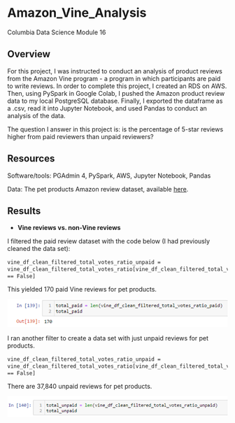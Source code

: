 # Amazon_Vine_Analysis
Columbia Data Science Module 16

## Overview
For this project, I was instructed to conduct an analysis of product reviews from the Amazon Vine program - a program in which participants are paid to write reviews. In order to complete this project, I created an RDS on AWS. Then, using PySpark in Google Colab, I pushed the Amazon product review data to my local PostgreSQL database. Finally, I exported the dataframe as a .csv, read it into Jupyter Notebook, and used Pandas to conduct an analysis of the data. 

The question I answer in this project is: is the percentage of 5-star reviews higher from paid reviewers than unpaid reviewers? 

## Resources
Software/tools: PGAdmin 4, PySpark, AWS, Jupyter Notebook, Pandas

Data: The pet products Amazon review dataset, available [here](https://s3.amazonaws.com/amazon-reviews-pds/tsv/index.txt).

## Results
* **Vine reviews vs. non-Vine reviews**

I filtered the paid review dataset with the code below (I had previously cleaned the data set):

```
vine_df_clean_filtered_total_votes_ratio_unpaid = vine_df_clean_filtered_total_votes_ratio[vine_df_clean_filtered_total_votes_ratio['vine'] == False]
```
This yielded 170 paid Vine reviews for pet products. 

![total_paid.png](Resources/total_paid.PNG)

I ran another filter to create a data set with just unpaid reviews for pet products.
```
vine_df_clean_filtered_total_votes_ratio_unpaid = vine_df_clean_filtered_total_votes_ratio[vine_df_clean_filtered_total_votes_ratio['vine'] == False]
```

There are 37,840 unpaid reviews for pet products.

![total_unpaid.png](Resources/total_unpaid.PNG)
